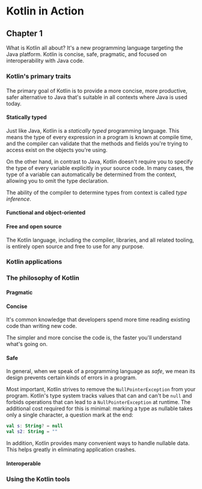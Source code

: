 # Kotlin in Action

## Chapter 1

What is Kotlin all about?
It's a new programming language targeting the Java platform.
Kotlin is concise, safe, pragmatic, and focused on interoperability with Java code.

### Kotlin's primary traits

####

The primary goal of Kotlin is to provide a more concise, more productive, safer alternative to Java that's suitable in all contexts where Java is used today.

#### Statically typed

Just like Java, Kotlin is a *statically typed* programming language.
This means the type of every expression in a program is known at compile time, and the compiler can validate that the methods and fields you're trying to access exist on the objects you're using.

On the other hand, in contrast to Java, Kotlin doesn't require you to specify the type of every variable explicitly in your source code.
In many cases, the type of a variable can automatically be determined from the context, allowing you to omit the type declaration.

The ability of the compiler to determine types from context is called *type inference*.

#### Functional and object-oriented

#### Free and open source

The Kotlin language, including the compiler, libraries, and all related tooling, is entirely open source and free to use for any purpose.

### Kotlin applications

### The philosophy of Kotlin

#### Pragmatic

#### Concise

It's common knowledge that developers spend more time reading existing code than writing new code.

The simpler and more concise the code is, the faster you'll understand what's going on.

#### Safe

In general, when we speak of a programming language as *safe*, we mean its design prevents certain kinds of errors in a program.

Most important, Kotlin strives to remove the `NullPointerException` from your program.
Kotlin's type system tracks values that can and can't be `null` and forbids operations that can lead to a `NullPointerException` at runtime.
The additional cost required for this is minimal: marking a type as nullable takes only a single character, a question mark at the end:
```kotlin
val s: String? = null
val s2: String = ""
```
In addition, Kotlin provides many convenient ways to handle nullable data.
This helps greatly in eliminating application crashes.

#### Interoperable

### Using the Kotlin tools

